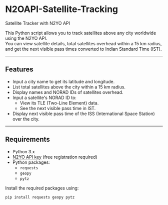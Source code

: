 # N2OAPI-Satellite-Tracking
Satellite Tracker with N2YO API

This Python script allows you to track satellites above any city worldwide using the N2YO API.  
You can view satellite details, total satellites overhead within a 15 km radius, and get the next visible pass times converted to Indian Standard Time (IST).

---

## Features

- Input a city name to get its latitude and longitude.
- List total satellites above the city within a 15 km radius.
- Display names and NORAD IDs of satellites overhead.
- Input a satellite's NORAD ID to:
  - View its TLE (Two-Line Element) data.
  - See the next visible pass time in IST.
- Display next visible pass time of the ISS (International Space Station) over the city.

---

## Requirements

- Python 3.x
- [N2YO API key](https://www.n2yo.com/api/) (free registration required)
- Python packages:
  - `requests`
  - `geopy`
  - `pytz`

Install the required packages using:

```bash
pip install requests geopy pytz
